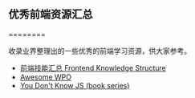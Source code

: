 ## 优秀前端资源汇总
========

  收录业界整理出的一些优秀的前端学习资源，供大家参考。
  
- [前端技能汇总 Frontend Knowledge Structure](https://github.com/JacksonTian/fks)  
- [Awesome WPO](https://github.com/davidsonfellipe/awesome-wpo)  
- [You Don't Know JS (book series)](https://github.com/getify/You-Dont-Know-JS)  
